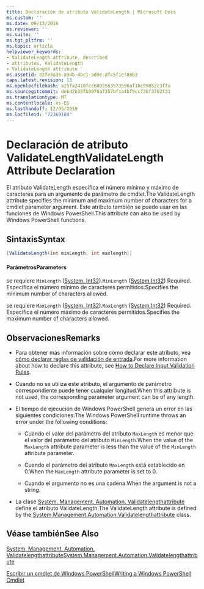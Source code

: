 ```yaml
---
title: Declaración de atributo ValidateLength | Microsoft Docs
ms.custom: ''
ms.date: 09/13/2016
ms.reviewer: ''
ms.suite: ''
ms.tgt_pltfrm: ''
ms.topic: article
helpviewer_keywords:
- ValidateLength attribute, described
- attributes, ValidateLength
- ValidateLength attribute
ms.assetid: 82fe3a35-a94b-4bc1-ad9e-dfc5f1e788b3
caps.latest.revision: 13
ms.openlocfilehash: a25fa2410fcc6803563573596af1bc99052c3ffa
ms.sourcegitcommit: debd2b38fb8070a7357bf1a4bf9cc736f3702f31
ms.translationtype: MT
ms.contentlocale: es-ES
ms.lasthandoff: 12/05/2019
ms.locfileid: "72369184"
---
```

# <a name="validatelength-attribute-declaration"></a><span data-ttu-id="10685-102">Declaración de atributo ValidateLength</span><span class="sxs-lookup"><span data-stu-id="10685-102">ValidateLength Attribute Declaration</span></span>

<span data-ttu-id="10685-103">El atributo ValidateLength especifica el número mínimo y máximo de caracteres para un argumento de parámetro de cmdlet.</span><span class="sxs-lookup"><span data-stu-id="10685-103">The ValidateLength attribute specifies the minimum and maximum number of characters for a cmdlet parameter argument.</span></span> <span data-ttu-id="10685-104">Este atributo también se puede usar en las funciones de Windows PowerShell.</span><span class="sxs-lookup"><span data-stu-id="10685-104">This attribute can also be used by Windows PowerShell functions.</span></span>

## <a name="syntax"></a><span data-ttu-id="10685-105">Sintaxis</span><span class="sxs-lookup"><span data-stu-id="10685-105">Syntax</span></span>

```csharp
[ValidateLength(int minLength, int maxlength)]
```

#### <a name="parameters"></a><span data-ttu-id="10685-106">Parámetros</span><span class="sxs-lookup"><span data-stu-id="10685-106">Parameters</span></span>

<span data-ttu-id="10685-107">se requiere `MinLength` ([System. Int32](/dotnet/api/System.Int32)).</span><span class="sxs-lookup"><span data-stu-id="10685-107">`MinLength` ([System.Int32](/dotnet/api/System.Int32)) Required.</span></span> <span data-ttu-id="10685-108">Especifica el número mínimo de caracteres permitidos.</span><span class="sxs-lookup"><span data-stu-id="10685-108">Specifies the minimum number of characters allowed.</span></span>

<span data-ttu-id="10685-109">se requiere `MaxLength` ([System. Int32](/dotnet/api/System.Int32)).</span><span class="sxs-lookup"><span data-stu-id="10685-109">`MaxLength` ([System.Int32](/dotnet/api/System.Int32)) Required.</span></span> <span data-ttu-id="10685-110">Especifica el número máximo de caracteres permitidos.</span><span class="sxs-lookup"><span data-stu-id="10685-110">Specifies the maximum number of characters allowed.</span></span>

## <a name="remarks"></a><span data-ttu-id="10685-111">Observaciones</span><span class="sxs-lookup"><span data-stu-id="10685-111">Remarks</span></span>

- <span data-ttu-id="10685-112">Para obtener más información sobre cómo declarar este atributo, vea [cómo declarar reglas de validación de entrada](./how-to-validate-parameter-input.md).</span><span class="sxs-lookup"><span data-stu-id="10685-112">For more information about how to declare this attribute, see [How to Declare Input Validation Rules](./how-to-validate-parameter-input.md).</span></span>

- <span data-ttu-id="10685-113">Cuando no se utiliza este atributo, el argumento de parámetro correspondiente puede tener cualquier longitud.</span><span class="sxs-lookup"><span data-stu-id="10685-113">When this attribute is not used, the corresponding parameter argument can be of any length.</span></span>

- <span data-ttu-id="10685-114">El tiempo de ejecución de Windows PowerShell genera un error en las siguientes condiciones:</span><span class="sxs-lookup"><span data-stu-id="10685-114">The Windows PowerShell runtime throws an error under the following conditions:</span></span>

    - <span data-ttu-id="10685-115">Cuando el valor del parámetro del atributo `MaxLength` es menor que el valor del parámetro del atributo `MinLength`.</span><span class="sxs-lookup"><span data-stu-id="10685-115">When the value of the `MaxLength` attribute parameter is less than the value of the `MinLength` attribute parameter.</span></span>

    - <span data-ttu-id="10685-116">Cuando el parámetro del atributo `MaxLength` está establecido en 0.</span><span class="sxs-lookup"><span data-stu-id="10685-116">When the `MaxLength` attribute parameter is set to 0.</span></span>

    - <span data-ttu-id="10685-117">Cuando el argumento no es una cadena.</span><span class="sxs-lookup"><span data-stu-id="10685-117">When the argument is not a string.</span></span>

- <span data-ttu-id="10685-118">La clase [System. Management. Automation. Validatelengthattribute](/dotnet/api/System.Management.Automation.ValidateLengthAttribute) define el atributo ValidateLength.</span><span class="sxs-lookup"><span data-stu-id="10685-118">The ValidateLength attribute is defined by the [System.Management.Automation.Validatelengthattribute](/dotnet/api/System.Management.Automation.ValidateLengthAttribute) class.</span></span>

## <a name="see-also"></a><span data-ttu-id="10685-119">Véase también</span><span class="sxs-lookup"><span data-stu-id="10685-119">See Also</span></span>

[<span data-ttu-id="10685-120">System. Management. Automation. Validatelengthattribute</span><span class="sxs-lookup"><span data-stu-id="10685-120">System.Management.Automation.Validatelengthattribute</span></span>](/dotnet/api/System.Management.Automation.ValidateLengthAttribute)

[<span data-ttu-id="10685-121">Escribir un cmdlet de Windows PowerShell</span><span class="sxs-lookup"><span data-stu-id="10685-121">Writing a Windows PowerShell Cmdlet</span></span>](./writing-a-windows-powershell-cmdlet.md)
